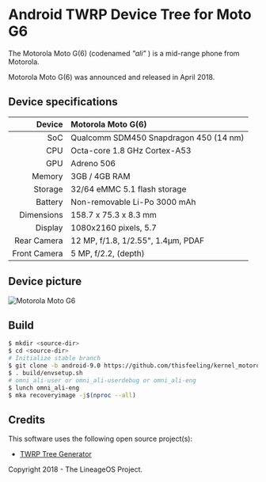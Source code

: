 # Android TWRP Device Tree for Moto G6

The Motorola Moto G(6) (codenamed _"ali"_ ) is a mid-range phone from Motorola.

Motorola Moto G(6) was announced and released in April 2018.

## Device specifications

| Device       | Motorola Moto G(6)
| -----------: | :---------------------------------------------- 
| SoC          | Qualcomm SDM450 Snapdragon 450 (14 nm)
| CPU          | Octa-core 1.8 GHz Cortex-A53
| GPU          | Adreno 506
| Memory       | 3GB / 4GB RAM
| Storage      | 32/64 eMMC 5.1 flash storage
| Battery      | Non-removable Li-Po 3000 mAh
| Dimensions   | 158.7 x 75.3 x 8.3 mm
| Display      | 1080x2160 pixels, 5.7
|Rear Camera   | 12 MP, f/1.8, 1/2.55", 1.4µm, PDAF
|Front Camera  | 5 MP, f/2.2, (depth)

## Device picture

![Motorola Moto G6](https://brmotorola.vteximg.com.br/arquivos/ids/159972-700-700/01-moto-g6-indigo.png "Motorola Moto G6")


## Build


```bash
$ mkdir <source-dir>
$ cd <source-dir>
# Initialize stable branch
$ git clone -b android-9.0 https://github.com/thisfeeling/kernel_motorola_msm8953 -j$(nproc --all) --no-tags
$ . build/envsetup.sh
# omni_ali-user or omni_ali-userdebug or omni_ali-eng
$ lunch omni_ali-eng
$ mka recoveryimage -j$(nproc --all)
```

## Credits

This software uses the following open source project(s):

* [TWRP Tree Generator](https://github.com/twrpdtgen/twrpdtgen)

Copyright 2018 - The LineageOS Project.
